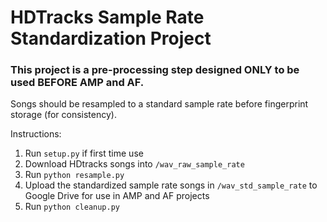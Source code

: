 # HDTracks Sample Rate Standardization Project

### This project is a pre-processing step designed ONLY to be used BEFORE AMP and AF. 
Songs should be resampled to a standard sample rate before fingerprint storage (for consistency).

Instructions:
1. Run `setup.py` if first time use
2. Download HDtracks songs into `/wav_raw_sample_rate`
3. Run `python resample.py`
4. Upload the standardized sample rate songs in `/wav_std_sample_rate` to Google Drive for use in AMP and AF projects
5. Run `python cleanup.py`
